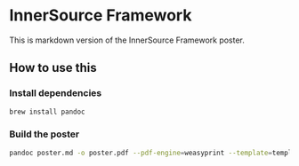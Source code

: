 # InnerSource Framework

This is markdown version of the InnerSource Framework poster.

## How to use this

### Install dependencies

```sh
brew install pandoc
```

### Build the poster

```sh
pandoc poster.md -o poster.pdf --pdf-engine=weasyprint --template=template.html
```
